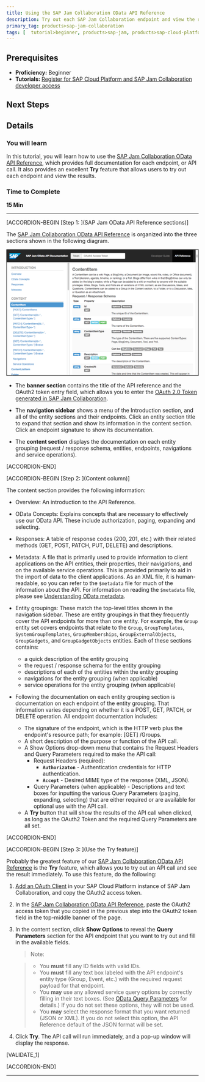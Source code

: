 ```yaml
---
title: Using the SAP Jam Collaboration OData API Reference
description: Try out each SAP Jam Collaboration endpoint and view the results using the OData API Reference.
primary_tag: products>sap-jam-collaboration
tags: [  tutorial>beginner, products>sap-jam, products>sap-cloud-platform, topic>cloud ]
---
```


## Prerequisites  
 - **Proficiency:** Beginner
 - **Tutorials:** [Register for SAP Cloud Platform and SAP Jam Collaboration developer access](https://www.sap.com/developer/tutorials/jam-cloud-setup.html)

## Next Steps

## Details
### You will learn
In this tutorial, you will learn how to use the [SAP Jam Collaboration OData API Reference](https://developer.sapjam.com/ODataDocs/ui), which provides full documentation for each endpoint, or API call. It also provides an excellent **Try** feature that allows users to try out each endpoint and view the results.

### Time to Complete
**15 Min**

---

[ACCORDION-BEGIN [Step 1: ](SAP Jam OData API Reference sections)]

The [SAP Jam Collaboration OData API Reference](https://developer.sapjam.com/ODataDocs/ui) is organized into the three sections shown in the following diagram.

![API Reference sections](loio531e741b95614ab3bd5cbb92bb28d64b_HiRes.png)

  - The **banner section** contains the title of the API reference and the OAuth2 token entry field, which allows you to enter the  [OAuth 2.0 Token generated in SAP Jam Collaboration](https://help.sap.com/viewer/b3245d183f0b4387a0592c4a6e269bc1/LATEST/en-US/5eec65a0e0264ef693e8af8732926b60.html).

  - The **navigation sidebar** shows a menu of the Introduction section, and all of the entity sections and their endpoints. Click an entity section title to expand that section and show its information in the content section. Click an endpoint signature to show its documentation.

  - The **content section** displays the documentation on each entity grouping (request / response schema, entities, endpoints, navigations and service operations).


[ACCORDION-END]

[ACCORDION-BEGIN [Step 2: ](Content column)]

The content section provides the following information:

  - Overview: An introduction to the API Reference.

  - OData Concepts: Explains concepts that are necessary to effectively use our OData API. These include authorization, paging, expanding and selecting.

  - Responses: A table of response codes (200, 201, etc.) with their related methods (GET, POST, PATCH, PUT, DELETE) and descriptions.

  - Metadata: A file that is primarily used to provide information to client applications on the API entities, their properties, their navigations, and on the available service operations. This is provided primarily to aid in the import of data to the client applications. As an XML file, it is human-readable, so you can refer to the `$metadata` file for much of the information about the API. For information on reading the `$metadata` file, please see [Understanding OData metadata](https://help.sap.com/viewer/u_collaboration_dev_help/dacad2174f654e62a75754d71fee9da2.html).

  - Entity groupings: These match the top-level titles shown in the navigation sidebar. These are entity groupings in that they frequently cover the API endpoints for more than one entity. For example, the `Group` entity set covers endpoints that relate to the `Group`, `GroupTemplates`, `SystemGroupTemplates`, `GroupMemberships`, `GroupExternalObjects`, `GroupGadgets`, and `GroupGadgetObjects` entities. Each of these sections contains:

    - a quick description of the entity grouping
    - the request / response schema for the entity grouping
    - descriptions of each of the entities within the entity grouping
    - navigations for the entity grouping (when applicable)
    - service operations for the entity grouping (when applicable)

  - Following the documentation on each entity grouping section is documentation on each endpoint of the entity grouping. That information varies depending on whether it is a POST, GET, PATCH, or DELETE operation. All endpoint documentation includes:
    - The signature of the endpoint, which is the HTTP verb plus the endpoint's resource path; for example: \[GET\] /Groups.
    - A short description of the purpose or function of the API call.
    - A Show Options drop-down menu that contains the Request Headers and Query Parameters required to make the API call:
        - Request Headers (required):
            - **`Authorizaton`** - Authentication credentials for HTTP authentication.
            - **`Accept`** - Desired MIME type of the response (XML, JSON).
        - Query Parameters (when applicable) - Descriptions and text boxes for inputting the various Query Parameters (paging, expanding, selecting) that are either required or are available for optional use with the API call.
    - A **Try** button that will show the results of the API call when clicked, as long as the OAuth2 Token and the required Query Parameters are all set.


[ACCORDION-END]


[ACCORDION-BEGIN [Step 3: ](Use the Try feature)]

Probably the greatest feature of our [SAP Jam Collaboration OData API Reference](https://developer.sapjam.com/ODataDocs/ui) is the **Try** feature, which allows you to try out an API call and see the result immediately. To use this feature, do the following:

1. [Add an OAuth Client](https://help.sap.com/viewer/b3245d183f0b4387a0592c4a6e269bc1/LATEST/en-US/5eec65a0e0264ef693e8af8732926b60.html) in your SAP Cloud Platform instance of SAP Jam Collaboration, and copy the OAuth2 access token.

2. In the [SAP Jam Collaboration OData API Reference](https://developer.sapjam.com/ODataDocs/ui), paste the OAuth2 access token that you copied in the previous step into the OAuth2 token field in the top-middle banner of the page.

3. In the content section, click **Show Options** to reveal the **Query Parameters** section for the API endpoint that you want to try out and fill in the available fields.

    > Note:

    >  - You **must** fill any ID fields with valid IDs.
    >  - You **must** fill any text box labeled with the API endpoint's entity type (Group, Event, etc.) with the required request payload for that endpoint.
    >  - You **may** use any allowed service query options by correctly filling in their text boxes. (See [OData Query Parameters](https://help.sap.com/viewer/u_collaboration_dev_help/34e1dd3043c448cfa587f4a94b72eb34.html) for details.) If you do not set these options, they will not be used.
    >  - You **may** select the response format that you want returned (JSON or XML). If you do not select this option, the API Reference default of the JSON format will be set.

4. Click **Try**. The API call will run immediately, and a pop-up window will display the response.

[VALIDATE_1]

[ACCORDION-END]

---
